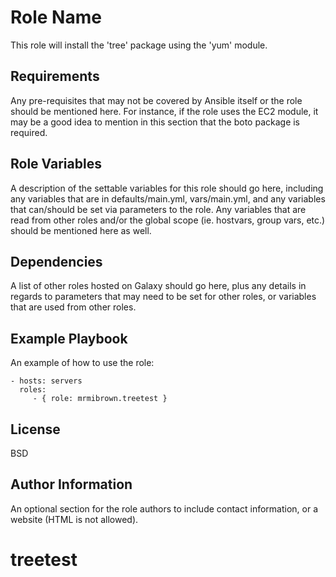 Role Name
=========

This role will install the 'tree' package using the 'yum' module.

Requirements
------------

Any pre-requisites that may not be covered by Ansible itself or the role should be mentioned here. For instance, if the role uses the EC2 module, it may be a good idea to mention in this section that the boto package is required.

Role Variables
--------------

A description of the settable variables for this role should go here, including any variables that are in defaults/main.yml, vars/main.yml, and any variables that can/should be set via parameters to the role. Any variables that are read from other roles and/or the global scope (ie. hostvars, group vars, etc.) should be mentioned here as well.

Dependencies
------------

A list of other roles hosted on Galaxy should go here, plus any details in regards to parameters that may need to be set for other roles, or variables that are used from other roles.

Example Playbook
----------------

An example of how to use the role:

    - hosts: servers
      roles:
         - { role: mrmibrown.treetest }

License
-------

BSD

Author Information
------------------

An optional section for the role authors to include contact information, or a website (HTML is not allowed).
# treetest
